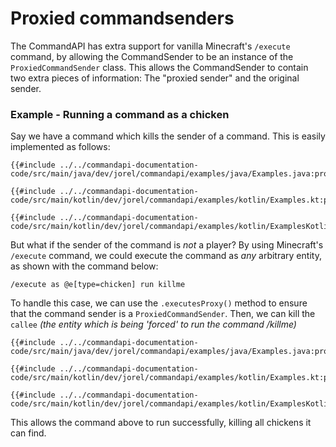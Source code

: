 # Proxied commandsenders

The CommandAPI has extra support for vanilla Minecraft's `/execute` command, by allowing the CommandSender to be an instance of the `ProxiedCommandSender` class. This allows the CommandSender to contain two extra pieces of information: The "proxied sender" and the original sender.

<div class="example">

### Example - Running a command as a chicken

Say we have a command which kills the sender of a command. This is easily implemented as follows:

<div class="multi-pre">

```java,Java
{{#include ../../commandapi-documentation-code/src/main/java/dev/jorel/commandapi/examples/java/Examples.java:proxySender1}}
```

```kotlin,Kotlin
{{#include ../../commandapi-documentation-code/src/main/kotlin/dev/jorel/commandapi/examples/kotlin/Examples.kt:proxysender}}
```

```kotlin,Kotlin_DSL
{{#include ../../commandapi-documentation-code/src/main/kotlin/dev/jorel/commandapi/examples/kotlin/ExamplesKotlinDSL.kt:proxysender}}
```

</div>

But what if the sender of the command is _not_ a player? By using Minecraft's `/execute` command, we could execute the command as _any_ arbitrary entity, as shown with the command below:

```mccmd
/execute as @e[type=chicken] run killme
```

To handle this case, we can use the `.executesProxy()` method to ensure that the command sender is a `ProxiedCommandSender`. Then, we can kill the `callee` _(the entity which is being 'forced' to run the command /killme)_

<div class="multi-pre">

```java,Java
{{#include ../../commandapi-documentation-code/src/main/java/dev/jorel/commandapi/examples/java/Examples.java:proxySender2}}
```

```kotlin,Kotlin
{{#include ../../commandapi-documentation-code/src/main/kotlin/dev/jorel/commandapi/examples/kotlin/Examples.kt:proxysender2}}
```

```kotlin,Kotlin_DSL
{{#include ../../commandapi-documentation-code/src/main/kotlin/dev/jorel/commandapi/examples/kotlin/ExamplesKotlinDSL.kt:proxysender2}}
```

</div>

This allows the command above to run successfully, killing all chickens it can find.

</div>
